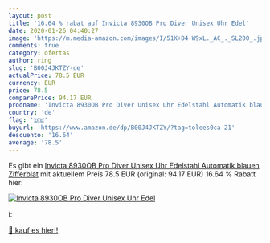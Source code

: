 ```yaml
---
layout: post
title: '16.64 % rabat auf Invicta 8930OB Pro Diver Unisex Uhr Edel'
date: 2020-01-26 04:40:27
image: 'https://m.media-amazon.com/images/I/51K+D4+W9xL._AC_._SL200_.jpg'
comments: true
category: ofertas
author: ring
slug: 'B00J4JKTZY-de'
actualPrice: 78.5 EUR
currency: EUR
price: 78.5
comparePrice: 94.17 EUR
prodname: 'Invicta 8930OB Pro Diver Unisex Uhr Edelstahl Automatik blauen Zifferblat'
country: 'de'
flag: '🇩🇪'
buyurl: 'https://www.amazon.de/dp/B00J4JKTZY/?tag=tolees0ca-21'
descuento: '16.64'
average: '78.5'
---
```


Es gibt ein [Invicta 8930OB Pro Diver Unisex Uhr Edelstahl Automatik blauen Zifferblat](https://www.amazon.de/dp/B00J4JKTZY/?tag=tolees0ca-21) mit aktuellem Preis 78.5 EUR (original: 94.17 EUR) 16.64 % Rabatt hier:

[![Invicta 8930OB Pro Diver Unisex Uhr Edel](https://m.media-amazon.com/images/I/51K+D4+W9xL._AC_._SL200_.jpg)](https://www.amazon.de/dp/B00J4JKTZY/?tag=tolees0ca-21)

ℹ️:


[🛒 kauf es hier!!](https://www.amazon.de/dp/B00J4JKTZY/?tag=tolees0ca-21)

